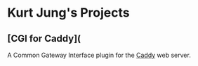 # Kurt Jung's Projects

## [CGI for Caddy](

A Common Gateway Interface plugin for the [Caddy](https://caddyserver.com/) web server.
